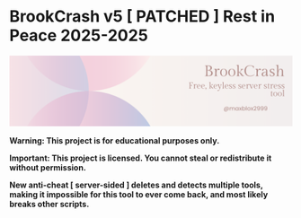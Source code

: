 # BrookCrash v5 [ PATCHED ] Rest in Peace 2025-2025

![BrookCrash Demo](https://raw.githubusercontent.com/maxblox2999/BrookCrash/assets/BC.png)

**Warning: This project is for educational purposes only.**

**Important: This project is licensed. You cannot steal or redistribute it without permission.**

**New anti-cheat [ server-sided ] deletes and detects multiple tools, making it impossible for this tool to ever come back, and most likely breaks other scripts.**
